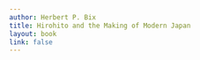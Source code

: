 ```yaml
---
author: Herbert P. Bix
title: Hirohito and the Making of Modern Japan
layout: book
link: false
---
```

